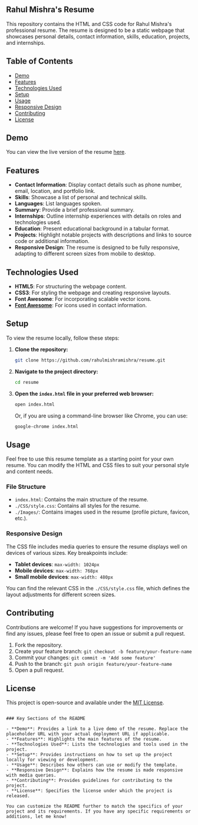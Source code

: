 ## Rahul Mishra's Resume

This repository contains the HTML and CSS code for Rahul Mishra's professional resume. The resume is designed to be a static webpage that showcases personal details, contact information, skills, education, projects, and internships.

## Table of Contents

- [Demo](#demo)
- [Features](#features)
- [Technologies Used](#technologies-used)
- [Setup](#setup)
- [Usage](#usage)
- [Responsive Design](#responsive-design)
- [Contributing](#contributing)
- [License](#license)

## Demo

You can view the live version of the resume [here](https://www.example.com).

## Features

- **Contact Information**: Display contact details such as phone number, email, location, and portfolio link.
- **Skills**: Showcase a list of personal and technical skills.
- **Languages**: List languages spoken.
- **Summary**: Provide a brief professional summary.
- **Internships**: Outline internship experiences with details on roles and technologies used.
- **Education**: Present educational background in a tabular format.
- **Projects**: Highlight notable projects with descriptions and links to source code or additional information.
- **Responsive Design**: The resume is designed to be fully responsive, adapting to different screen sizes from mobile to desktop.

## Technologies Used

- **HTML5**: For structuring the webpage content.
- **CSS3**: For styling the webpage and creating responsive layouts.
- **Font Awesome**: For incorporating scalable vector icons.
- **[Font Awesome](https://cdnjs.cloudflare.com/ajax/libs/font-awesome/6.6.0/css/all.min.css)**: For icons used in contact information.

## Setup

To view the resume locally, follow these steps:

1. **Clone the repository:**

   ```bash
   git clone https://github.com/rahulmishramishra/resume.git
   ```

2. **Navigate to the project directory:**

   ```bash
   cd resume
   ```

3. **Open the `index.html` file in your preferred web browser:**

   ```bash
   open index.html
   ```

   Or, if you are using a command-line browser like Chrome, you can use:

   ```bash
   google-chrome index.html
   ```

## Usage

Feel free to use this resume template as a starting point for your own resume. You can modify the HTML and CSS files to suit your personal style and content needs.

### File Structure

- `index.html`: Contains the main structure of the resume.
- `./CSS/style.css`: Contains all styles for the resume.
- `./Images/`: Contains images used in the resume (profile picture, favicon, etc.).

### Responsive Design

The CSS file includes media queries to ensure the resume displays well on devices of various sizes. Key breakpoints include:

- **Tablet devices**: `max-width: 1024px`
- **Mobile devices**: `max-width: 768px`
- **Small mobile devices**: `max-width: 480px`

You can find the relevant CSS in the `./CSS/style.css` file, which defines the layout adjustments for different screen sizes.

## Contributing

Contributions are welcome! If you have suggestions for improvements or find any issues, please feel free to open an issue or submit a pull request.

1. Fork the repository.
2. Create your feature branch: `git checkout -b feature/your-feature-name`
3. Commit your changes: `git commit -m 'Add some feature'`
4. Push to the branch: `git push origin feature/your-feature-name`
5. Open a pull request.

## License

This project is open-source and available under the [MIT License](LICENSE).

```

### Key Sections of the README

- **Demo**: Provides a link to a live demo of the resume. Replace the placeholder URL with your actual deployment URL if applicable.
- **Features**: Highlights the main features of the resume.
- **Technologies Used**: Lists the technologies and tools used in the project.
- **Setup**: Provides instructions on how to set up the project locally for viewing or development.
- **Usage**: Describes how others can use or modify the template.
- **Responsive Design**: Explains how the resume is made responsive with media queries.
- **Contributing**: Provides guidelines for contributing to the project.
- **License**: Specifies the license under which the project is released.

You can customize the README further to match the specifics of your project and its requirements. If you have any specific requirements or additions, let me know!
```

```

```
